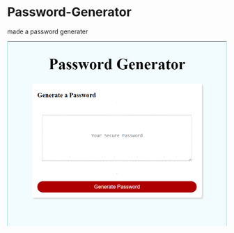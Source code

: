 # Password-Generator

made a password generater

![Image of homework](https://github.com/Immanity/Password-Generator/blob/main/Password-Generator/assets/images/password-gen.png)
